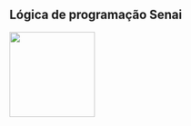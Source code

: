 ## Lógica de programação Senai

<img src="https://cdn.jsdelivr.net/gh/devicons/devicon/icons/python/python-original-wordmark.svg" width="150" height="150"/>

